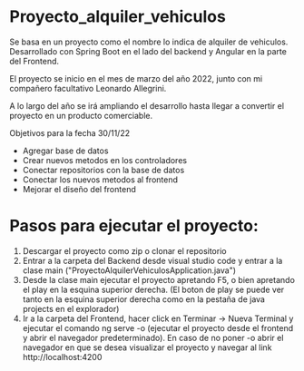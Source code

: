 # Proyecto_alquiler_vehiculos

Se basa en un proyecto como el nombre lo indica de alquiler de vehiculos. Desarrollado con Spring Boot en el lado del backend y Angular en la parte del Frontend.

El proyecto se inicio en el mes de marzo del año 2022, junto con mi compañero facultativo Leonardo Allegrini.

A lo largo del año se irá ampliando el desarrollo hasta llegar a convertir el proyecto en un producto comerciable.

Objetivos para la fecha 30/11/22
  - Agregar base de datos
  - Crear nuevos metodos en los controladores
  - Conectar repositorios con la base de datos
  - Conectar los nuevos metodos al frontend
  - Mejorar el diseño del frontend
   
# Pasos para ejecutar el proyecto:
  1. Descargar el proyecto como zip o clonar el repositorio
  2. Entrar a la carpeta del Backend desde visual studio code y entrar a la clase main ("ProyectoAlquilerVehiculosApplication.java")
  3. Desde la clase main ejecutar el proyecto apretando F5, o bien apretando el play en la esquina superior derecha. (El boton de play se puede ver tanto en la esquina superior derecha como en la pestaña de java projects en el explorador)
  4. Ir a la carpeta del Frontend, hacer click en Terminar -> Nueva Terminal y ejecutar el comando ng serve -o (ejecutar el proyecto desde el frontend y abrir el navegador predeterminado). En caso de no poner -o abrir el navegador en que se desea visualizar el proyecto y navegar al link http://localhost:4200
